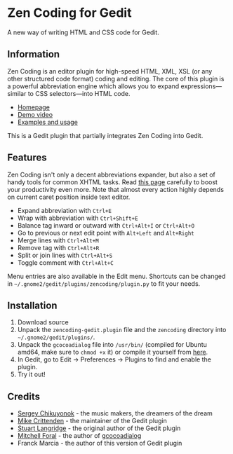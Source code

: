 Zen Coding for Gedit
====================
A new way of writing HTML and CSS code for Gedit.

Information
-----------

Zen Coding is an editor plugin for high-speed HTML, XML, XSL (or any other structured code format)
coding and editing. The core of this plugin is a powerful abbreviation engine which allows you to
expand expressions—similar to CSS selectors—into HTML code.

- [Homepage](http://code.google.com/p/zen-coding/)
- [Demo video](http://vimeo.com/7405114)
- [Examples and usage](http://www.smashingmagazine.com/2009/11/21/zen-coding-a-new-way-to-write-html-code/)

This is a Gedit plugin that partially integrates Zen Coding into Gedit.

Features
--------

Zen Coding isn't only a decent abbreviations expander, but also a set of handy tools for common XHTML tasks.
Read [this page](http://code.google.com/p/zen-coding/wiki/Actions) carefully to boost your productivity even
more. Note that almost every action highly depends on current caret position inside text editor. 

- Expand abbreviation with `Ctrl+E`
- Wrap with abbreviation with `Ctrl+Shift+E`
- Balance tag inward or outward with `Ctrl+Alt+I` or `Ctrl+Alt+O`
- Go to previous or next edit point with `Alt+Left` and `Alt+Right`
- Merge lines with `Ctrl+Alt+M`
- Remove tag with `Ctrl+Alt+R`
- Split or join lines with `Ctrl+Alt+S`
- Toggle comment with `Ctrl+Alt+C`

Menu entries are also available in the Edit menu.
Shortcuts can be changed in `~/.gnome2/gedit/plugins/zencoding/plugin.py` to fit your needs.

Installation
------------

1. Download source
2. Unpack the `zencoding-gedit.plugin` file and the `zencoding` directory into `~/.gnome2/gedit/plugins/`.
3. Unpack the `gcocoadialog` file into `/usr/bin/` (compiled for Ubuntu amd64, make sure to `chmod +x` it) or compile it yourself from [here](http://code.google.com/p/gcocoadialog/).
4. In Gedit, go to Edit -> Preferences -> Plugins to find and enable the plugin.
5. Try it out!

Credits
-------
- [Sergey Chikuyonok](http://chikuyonok.ru/) - the music makers, the dreamers of the dream
- [Mike Crittenden](http://mikethecoder.com) - the maintainer of the Gedit plugin
- [Stuart Langridge](http://www.kryogenix.org/days/2009/09/21/zen-coding-for-gedit) - the original author of the Gedit plugin
- [Mitchell Foral](http://caladbolg.net/) - the author of [gcocoadialog](http://code.google.com/p/gcocoadialog/)
- Franck Marcia - the author of this version of Gedit plugin
